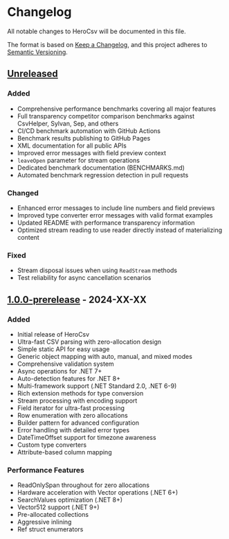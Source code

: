 # Changelog

All notable changes to HeroCsv will be documented in this file.

The format is based on [Keep a Changelog](https://keepachangelog.com/en/1.0.0/),
and this project adheres to [Semantic Versioning](https://semver.org/spec/v2.0.0.html).

## [Unreleased]

### Added
- Comprehensive performance benchmarks covering all major features
- Full transparency competitor comparison benchmarks against CsvHelper, Sylvan, Sep, and others
- CI/CD benchmark automation with GitHub Actions
- Benchmark results publishing to GitHub Pages
- XML documentation for all public APIs
- Improved error messages with field preview context
- `leaveOpen` parameter for stream operations
- Dedicated benchmark documentation (BENCHMARKS.md)
- Automated benchmark regression detection in pull requests

### Changed
- Enhanced error messages to include line numbers and field previews
- Improved type converter error messages with valid format examples
- Updated README with performance transparency information
- Optimized stream reading to use reader directly instead of materializing content

### Fixed
- Stream disposal issues when using `ReadStream` methods
- Test reliability for async cancellation scenarios

## [1.0.0-prerelease] - 2024-XX-XX

### Added
- Initial release of HeroCsv
- Ultra-fast CSV parsing with zero-allocation design
- Simple static API for easy usage
- Generic object mapping with auto, manual, and mixed modes
- Comprehensive validation system
- Async operations for .NET 7+
- Auto-detection features for .NET 8+
- Multi-framework support (.NET Standard 2.0, .NET 6-9)
- Rich extension methods for type conversion
- Stream processing with encoding support
- Field iterator for ultra-fast processing
- Row enumeration with zero allocations
- Builder pattern for advanced configuration
- Error handling with detailed error types
- DateTimeOffset support for timezone awareness
- Custom type converters
- Attribute-based column mapping

### Performance Features
- ReadOnlySpan<char> throughout for zero allocations
- Hardware acceleration with Vector operations (.NET 6+)
- SearchValues optimization (.NET 8+)
- Vector512 support (.NET 9+)
- Pre-allocated collections
- Aggressive inlining
- Ref struct enumerators

[Unreleased]: https://github.com/BeingCiteable/HeroCsv/compare/v1.0.0...HEAD
[1.0.0-prerelease]: https://github.com/BeingCiteable/HeroCsv/releases/tag/v1.0.0-prerelease